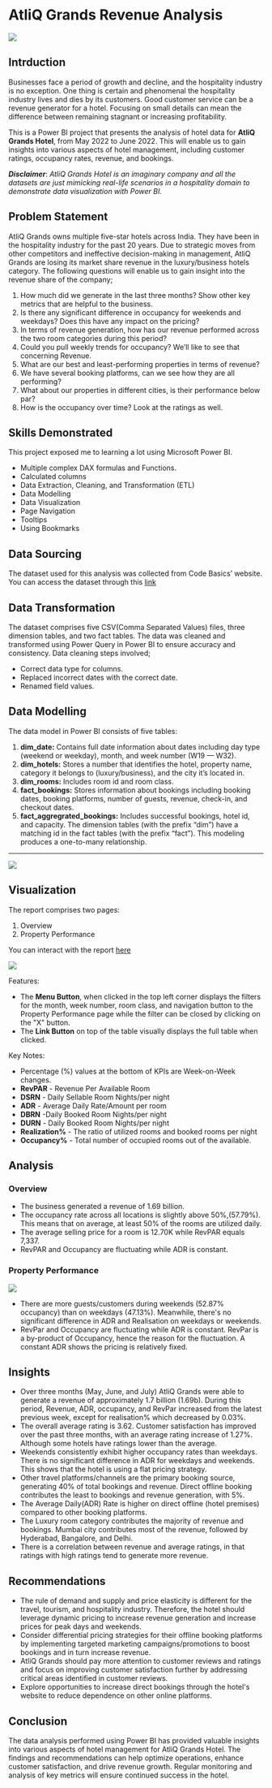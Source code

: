 # AtliQ Grands Revenue Analysis
![](Intro.jpg)

## Intrduction
Businesses face a period of growth and decline, and the hospitality industry is no exception. One thing is certain and phenomenal the hospitality industry lives and dies by its customers. Good customer service can be a revenue generator for a hotel. Focusing on small details can mean the difference between remaining stagnant or increasing profitability. 

This is a Power BI project that presents the analysis of hotel data for **AtliQ Grands Hotel**, from May 2022 to June 2022. This will enable us to gain insights into various aspects of hotel management, including customer ratings, occupancy rates, revenue, and bookings.

**_Disclaimer_**: _AtliQ Grands Hotel is an imaginary company and all the datasets are just mimicking real-life scenarios in a hospitality domain to demonstrate data visualization with Power BI._

## Problem Statement
AtliQ Grands owns multiple five-star hotels across India. They have been in the hospitality industry for the past 20 years. Due to strategic moves from other competitors and ineffective decision-making in management, AtliQ Grands are losing its market share revenue in the luxury/business hotels category. The following questions will enable us to gain insight into the revenue share of the company;

1. How much did we generate in the last three months? Show other key metrics that are helpful to the business.
2. Is there any significant difference in occupancy for weekends and weekdays? Does this have any impact on the pricing?
3. In terms of revenue generation, how has our revenue performed across the two room categories during this period?
4. Could you pull weekly trends for occupancy? We’ll like to see that concerning Revenue.
5. What are our best and least-performing properties in terms of revenue?
6. We have several booking platforms, can we see how they are all performing?
7. What about our properties in different cities, is their performance below par?
8. How is the occupancy over time? Look at the ratings as well.

## Skills Demonstrated
This project exposed me to learning a lot using Microsoft Power BI.
- Multiple complex DAX formulas and Functions.
- Calculated columns
- Data Extraction, Cleaning, and Transformation (ETL)
- Data Modelling
- Data Visualization
- Page Navigation
- Tooltips
- Using Bookmarks

## Data Sourcing
The dataset used for this analysis was collected from Code Basics’ website. You can access the dataset through this [link](https://codebasics.io/challenge/codebasics-resume-project-challenge)

## Data Transformation
The dataset comprises five CSV(Comma Separated Values) files, three dimension tables, and two fact tables. The data was cleaned and transformed using Power Query in Power BI to ensure accuracy and consistency. Data cleaning steps involved;
- Correct data type for columns.
- Replaced incorrect dates with the correct date.
- Renamed field values.

## Data Modelling
The data model in Power BI consists of five tables:
1. **dim_date:** Contains full date information about dates including day type (weekend or weekday), month, and week number (W19 — W32).
2. **dim_hotels:** Stores a number that identifies the hotel, property name, category it belongs to (luxury/business), and the city it’s     located in. 
3. **dim_rooms:** Includes room id and room class. 
4. **fact_bookings:** Stores information about bookings including booking dates, booking platforms, number of guests, revenue, check-in, and checkout dates. 
5. **fact_aggregrated_bookings:** Includes successful bookings, hotel id, and capacity. The dimension tables (with the prefix “dim”) have a matching id in the fact tables (with the prefix “fact”). This modeling produces a one-to-many relationship.
***
![](Data_Model.jpg)

## Visualization
The report comprises two pages:
1. Overview
2. Property Performance

You can interact with the report [here](https://app.powerbi.com/view?r=eyJrIjoiNDAzYmEyMmUtNDA1MC00ZGMwLThjNmMtZWIzZmNkNDE2ZWZmIiwidCI6ImM4N2JkODljLTlmOGMtNDJlNS05NzVkLWQ3ZWYwOWI2OTIxMiJ9)

![](Overview.jpg)

Features:
- The **Menu Button**, when clicked in the top left corner displays the filters for the month, week number, room class, and navigation button to the Property Performance page while the  filter can be closed by clicking on the "X" button.
- The **Link Button** on top of the table visually displays the full table when clicked.
  
Key Notes:
- Percentage (%) values at the bottom of KPIs are Week-on-Week changes.
- **RevPAR** - Revenue Per Available Room
- **DSRN** - Daily Sellable Room Nights/per night
- **ADR** - Average Daily Rate/Amount per room
- **DBRN** -Daily Booked Room Nights/per night
- **DURN** - Daily Booked Room Nights/per night
- **Realization%** - The ratio of utilized rooms and booked rooms per night
- **Occupancy%** - Total number of occupied rooms out of the available.

## Analysis

### Overview
- The business generated a revenue of 1.69 billion. 
- The occupancy rate across all locations is slightly above 50%,(57.79%). This means that on average, at least 50% of the rooms are utilized daily. 
- The average selling price for a room is 12.70K while RevPAR equals 7,337.
- RevPAR and Occupancy are fluctuating while ADR is constant.

### Property Performance
![](Property_Performance.jpg)

- There are more guests/customers during weekends (52.87% occupancy) than on weekdays (47.13%). Meanwhile, there's no significant difference in ADR and Realisation on weekdays or weekends.
- RevPar and Occupancy are fluctuating while ADR is constant. RevPar is a by-product of Occupancy, hence the reason for the fluctuation. A constant ADR shows the pricing is relatively fixed.

## Insights
- Over three months (May, June, and July) AtliQ Grands were able to generate a revenue of approximately 1.7 billion (1.69b). During this period, Revenue, ADR, occupancy, and RevPar increased from the latest previous week, except for realisation% which decreased by 0.03%.
- The overall average rating is 3.62. Customer satisfaction has improved over the past three months, with an average rating increase of 1.27%. Although some hotels have ratings lower than the average.
- Weekends consistently exhibit higher occupancy rates than weekdays. There is no significant difference in ADR for weekdays and weekends. This shows that the hotel is using a flat pricing strategy.
- Other travel platforms/channels are the primary booking source, generating 40% of total bookings and revenue. Direct offline booking contributes the least to bookings and revenue generation, with 5%.
- The Average Daily(ADR) Rate is higher on direct offline (hotel premises) compared to other booking platforms.
- The Luxury room category contributes the majority of revenue and bookings. Mumbai city contributes most of the revenue, followed by Hyderabad, Bangalore, and Delhi.
- There is a correlation between revenue and average ratings, in that ratings with high ratings tend to generate more revenue.

## Recommendations
- The rule of demand and supply and price elasticity is different for the travel, tourism, and hospitality industry. Therefore, the hotel should leverage dynamic pricing to increase revenue generation and increase prices for peak days and weekends.
- Consider differential pricing strategies for their offline booking platforms by implementing targeted marketing campaigns/promotions to boost bookings and in turn increase revenue.
- AtliQ Grands should pay more attention to customer reviews and ratings and focus on improving customer satisfaction further by addressing critical areas identified in customer reviews.
- Explore opportunities to increase direct bookings through the hotel's website to reduce dependence on other online platforms.

## Conclusion
The data analysis performed using Power BI has provided valuable insights into various aspects of hotel management for AtliQ Grands Hotel. The findings and recommendations can help optimize operations, enhance customer satisfaction, and drive revenue growth. Regular monitoring and analysis of key metrics will ensure continued success in the hotel.
